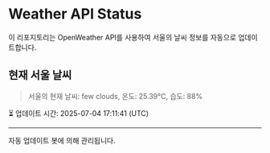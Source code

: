 
# Weather API Status

이 리포지토리는 OpenWeather API를 사용하여 서울의 날씨 정보를 자동으로 업데이트합니다.

## 현재 서울 날씨
> 서울의 현재 날씨: few clouds, 온도: 25.39°C, 습도: 88%

⏳ 업데이트 시간: 2025-07-04 17:11:41 (UTC)

---
자동 업데이트 봇에 의해 관리됩니다.
